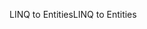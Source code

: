 <span data-ttu-id="77706-101">LINQ to Entities</span><span class="sxs-lookup"><span data-stu-id="77706-101">LINQ to Entities</span></span>